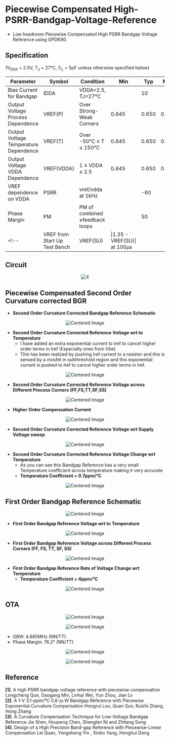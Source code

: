 # Piecewise Compensated High-PSRR-Bandgap-Voltage-Reference

- Low headroom Piecewise Compensated High PSRR Bandgap Voltage Reference using GPDK90. 

## Specification
(V<sub>DDA</sub> = 2.5V, T<sub>J</sub> = 27°C, C<sub>L</sub> = 5pF unless otherwise specified below)

| Parameter                              | Symbol      | Condition                          | Min  | Typ  | Max  | Units |
|----------------------------------------|-------------|------------------------------------|------|------|------|-------|
| Bias Current for Bandgap               | IDDA        | VDDA=2.5, TJ=27°C                 |      | 10   |      | µA    |
| Output Voltage Process Dependence      | VREF(P)     | Over Strong-Weak Corners          | 0.645 | 0.650| 0.655| V     |
| Output Voltage Temperature Dependence  | VREF(T)     | Over -50°C ≤ T ≤ 150°C            | 0.645| 0.650| 0.655| V     |
| Output Voltage VDDA Dependence         | VREF(VDDA)  | 1 ≤ VDDA ≤ 2.5                    | 0.645| 0.650| 0.655|  V     |
| VREF dependence on VDDA                | PSRR        | vref/vdda at 1kHz                 |      | -60  |      | dB    |
| Phase Margin                           | PM          | PM of combined ±feedback loops    |      |  50  |      | Deg   |
<!--| VREF from Start Up Test Bench          | VREF(SU)    | \|1.35 - VREF(SU)\| at 100µs      |      |      | 10   | mV    | --> 

## Circuit
<p align="center">
  <img src="https://github.com/user-attachments/assets/a5326e8c-8563-4fb8-977d-4a9b34e025ba" alt="X">
</p>

## Piecewise Compensated Second Order Curvature corrected BGR
- **Second Order Curvature Corrected Bandgap Reference Schematic**
<p align="center">
  <img src="https://github.com/user-attachments/assets/ff6e6bf6-733e-461a-ac23-5595cf6b1d97" alt="Centered Image">
</p>

- **Second Order Curvature Corrected Reference Voltage wrt to Temperature**<br>
     - I have added an extra exponential current to Iref to cancel higher order terms in Iref (Especially ones from Vbe).<br>
     - This has been realized by pushing Iref current to a resistor and this is sensed by a mosfet in subthreshold region and this exponential current is pushed to Iref to cancel higher order terms in Iref.<br>
<p align="center">
  <img src="https://github.com/user-attachments/assets/b46675f2-6093-41c8-bd69-e1e32b32854e" alt="Centered Image">
</p>

- **Second Order Curvature Corrected Reference Voltage across Different Process Corners (FF,FS,TT,SF,SS)**
<p align="center">
  <img src="https://github.com/user-attachments/assets/e93fa2a8-b90c-47e0-9e59-2e60372731ca" alt="Centered Image">
</p>

- **Higher Order Compensation Current**
<p align="center">
  <img src="https://github.com/user-attachments/assets/c5c4c46c-c343-4af1-8219-5382e04df3c1" alt="Centered Image">
</p>


- **Second Order Curvature Corrected Reference Voltage wrt Supply Voltage sweep**
<p align="center">
  <img src="https://github.com/user-attachments/assets/27878cf2-08a0-4e32-8f99-9638677d0697" alt="Centered Image">
</p>

- **Second Order Curvature Corrected Reference Voltage Change wrt Temperature**<br>
    - As you can see this Bandgap Reference has a very small Temperature coefficient across temperature making it very accurate
    - **Temperature Coefficient = 0.7ppm/°C**
<p align="center">
  <img src="https://github.com/user-attachments/assets/807277d9-475a-4f14-ab4f-66bd54617f67" alt="Centered Image">
</p>


## First Order Bandgap Reference Schematic
<p align="center">
  <img src="https://github.com/user-attachments/assets/ab9723e8-e332-417d-8fc6-dd6d3e69cd26" alt="Centered Image">
</p>

- **First Order Bandgap Reference Voltage wrt to Temperature**
<p align="center">
  <img src="https://github.com/user-attachments/assets/98212ab5-0599-4d20-b7f7-460fb5422447" alt="Centered Image">
</p>

   - **First Order Bandgap Reference Voltage across Different Process Corners (FF, FS, TT, SF, SS)** <br>
<p align="center">
  <img src="https://github.com/user-attachments/assets/bcf74cd5-2143-4e4a-ba26-32b5da708089" alt="Centered Image">
</p>

- **First Order Bandgap Reference Rate of Voltage Change wrt Temperature**<br>
    - **Temperature Coefficient = 4ppm/°C**
<p align="center">
  <img src="https://github.com/user-attachments/assets/38e08011-efec-408b-baf4-801ff1f0977f" alt="Centered Image">
</p>

## OTA
<p align="center">
  <img src="https://github.com/user-attachments/assets/bb327439-b8e1-49b4-89c6-18168434c047" alt="Centered Image">
</p>

<p align="center">
  <img src="https://github.com/user-attachments/assets/cb50b8b3-9390-4640-925e-5f813cfbcb6d" alt="Centered Image">
</p>

- GBW: 4.885MHz (NN/TT)
- Phase Margin: 76.2° (NN/TT)

<p align="center">
  <img src="https://github.com/user-attachments/assets/c9df5386-ac4e-46e2-85b2-80d700506657" alt="Centered Image">
</p>

<p align="center">
  <img src="https://github.com/user-attachments/assets/88ed9c41-b1a5-44c1-b955-240f513d79f9" alt="Centered Image">
</p>


## Reference
**[1]**. A high PSRR bandgap voltage reference with piecewise compensation Longcheng Que, Daogang Min, Linhai Wei, Yun Zhou, Jian Lv <br>
**[2]**. A 1-V 3.1-ppm/°C 0.8-ju.W Bandgap Reference with Piecewise Exponential Curvature Compensation Hongrui Luo, Quan Sun, Ruizhi Zhang, Hong Zhang <br>
**[3]**. A Curvature Compensation Technique for Low-Voltage Bandgap Reference Jie Shen, Houpeng Chen, Shenglan Ni and Zhitang Song <br>
**[4]**. Design of a High Precision Band-gap Reference with Piecewise-Linear Compensation Lei Quan, Yongsheng Yin , Xinbo Yang, Honghui Deng <br>
